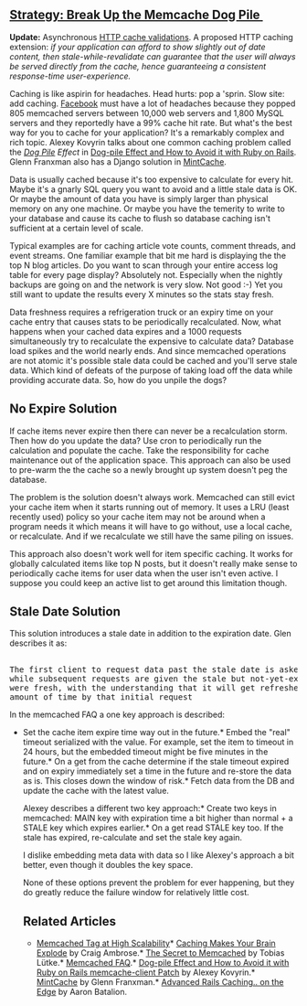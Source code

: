 ## [Strategy: Break Up the Memcache Dog Pile ](/blog/2009/8/7/strategy-break-up-the-memcache-dog-pile.html)

    

    

**Update:** Asynchronous [HTTP cache validations](http://www.igvita.com/2008/10/07/asynchronous-http-cache-validations/#). A proposed HTTP caching extension: _if your application can afford to show slightly out of date content, then stale-while-revalidate can guarantee that the user will always be served directly from the cache, hence guaranteeing a consistent response-time user-experience._  

Caching is like aspirin for headaches. Head hurts: pop a 'sprin. Slow site: add caching. [Facebook](http://www.paragon-cs.com/wordpress/?p=144) must have a lot of headaches because they popped 805 memcached servers between 10,000 web servers and 1,800 MySQL servers and they reportedly have a 99% cache hit rate. But what's the best way for you to cache for your application? It's a remarkably complex and rich topic. Alexey Kovyrin talks about one common caching problem called the _[Dog Pile](http://www.panaceavizslas.com/dogpileweek2.jpg) Effect_ in [Dog-pile Effect and How to Avoid it with Ruby on Rails](http://blog.kovyrin.net/2008/03/10/dog-pile-effect-and-how-to-avoid-it-with-ruby-on-rails-memcache-client-patch/). Glenn Franxman also has a Django solution in [MintCache](http://www.djangosnippets.org/snippets/155/).

Data is usually cached because it's too expensive to calculate for every hit. Maybe it's a gnarly SQL query you want to avoid and a little stale data is OK. Or maybe the amount of data you have is simply larger than physical memory on any one machine. Or maybe you have the temerity to write to your database and cause its cache to flush so database caching isn't sufficient at a certain level of scale.  

Typical examples are for caching article vote counts, comment threads, and event streams. One familiar example that bit me hard is displaying the the top N blog articles. Do you want to scan through your entire access log table for every page display? Absolutely not. Especially when the nightly backups are going on and the network is very slow. Not good :-) Yet you still want to update the results every X minutes so the stats stay fresh.  

Data freshness requires a refrigeration truck or an expiry time on your cache entry that causes stats to be periodically recalculated. Now, what happens when your cached data expires and a 1000 requests simultaneously try to recalculate the expensive to calculate data? Database load spikes and the world nearly ends. And since memcached operations are not atomic it's possible stale data could be cached and you'll serve stale data. Which kind of defeats of the purpose of taking load off the data while providing accurate data. So, how do you unpile the dogs?

## No Expire Solution

If cache items never expire then there can never be a recalculation storm. Then how do you update the data? Use cron to periodically run the calculation and populate the cache. Take the responsibility for cache maintenance out of the application space. This approach can also be used to pre-warm the the cache so a newly brought up system doesn't peg the database.  

The problem is the solution doesn't always work. Memcached can still evict your cache item when it starts running out of memory. It uses a LRU (least recently used) policy so your cache item may not be around when a program needs it which means it will have to go without, use a local cache, or recalculate. And if we recalculate we still have the same piling on issues.  

This approach also doesn't work well for item specific caching. It works for globally calculated items like top N posts, but it doesn't really make sense to periodically cache items for user data when the user isn't even active. I suppose you could keep an active list to get around this limitation though.

## Stale Date Solution

This solution introduces a stale date in addition to the expiration date. Glen describes it as:

<pre>  
The first client to request data past the stale date is asked to refresh the data,   
while subsequent requests are given the stale but not-yet-expired data as if it  
were fresh, with the understanding that it will get refreshed in a 'reasonable'   
amount of time by that initial request</pre>

In the memcached FAQ a one key approach is described:

*   Set the cache item expire time way out in the future.*   Embed the "real" timeout serialized with the value. For example, set the item to timeout in 24 hours, but the embedded timeout might be five minutes in the future.*   On a get from the cache determine if the stale timeout expired and on expiry immediately set a time in the future and re-store the data as is. This closes down the window of risk.*   Fetch data from the DB and update the cache with the latest value.  

    Alexey describes a different two key approach:*   Create two keys in memcached: MAIN key with expiration time a bit higher than normal + a STALE key which expires earlier.*   On a get read STALE key too. If the stale has expired, re-calculate and set the stale key again.  

    I dislike embedding meta data with data so I like Alexey's approach a bit better, even though it doubles the key space.  

    None of these options prevent the problem for ever happening, but they do greatly reduce the failure window for relatively little cost.  

    ## Related Articles

    *   [Memcached Tag at High Scalability](http://highscalability.com/tags/memcached)*   [Caching Makes Your Brain Explode](http://blog.craigambrose.com/past/2007/11/13/caching_makes_your_brain_explode/) by Craig Ambrose.*   [The Secret to Memcached](http://blog.leetsoft.com/2007/5/22/the-secret-to-memcached) by Tobias Lütke.*   [Memcached FAQ](http://www.socialtext.net/memcached/index.cgi).*   [Dog-pile Effect and How to Avoid it with Ruby on Rails memcache-client Patch](http://blog.kovyrin.net/2008/03/10/dog-pile-effect-and-how-to-avoid-it-with-ruby-on-rails-memcache-client-patch) by Alexey Kovyrin.*   [MintCache](http://www.djangosnippets.org/snippets/155/) by Glenn Franxman.*   [Advanced Rails Caching.. on the Edge](http://revolutiononrails.blogspot.com/2007/08/advanced-rails-caching-on-edge.html) by Aaron Batalion.    